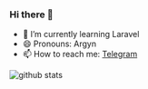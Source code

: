 ### Hi there 👋

- 🌱 I’m currently learning Laravel
- 😄 Pronouns: Argyn
- 📫 How to reach me: [Telegram](https://t.me/darakanoit)

![github stats](https://github-readme-stats.vercel.app/api?username=darakanoit&show_icons=tru)
